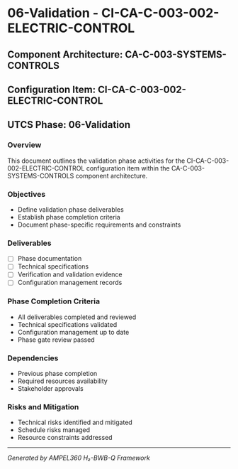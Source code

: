 # 06-Validation - CI-CA-C-003-002-ELECTRIC-CONTROL

## Component Architecture: CA-C-003-SYSTEMS-CONTROLS
## Configuration Item: CI-CA-C-003-002-ELECTRIC-CONTROL
## UTCS Phase: 06-Validation

### Overview
This document outlines the validation phase activities for the CI-CA-C-003-002-ELECTRIC-CONTROL configuration item within the CA-C-003-SYSTEMS-CONTROLS component architecture.

### Objectives
- Define validation phase deliverables
- Establish phase completion criteria
- Document phase-specific requirements and constraints

### Deliverables
- [ ] Phase documentation
- [ ] Technical specifications
- [ ] Verification and validation evidence
- [ ] Configuration management records

### Phase Completion Criteria
- All deliverables completed and reviewed
- Technical specifications validated
- Configuration management up to date
- Phase gate review passed

### Dependencies
- Previous phase completion
- Required resources availability
- Stakeholder approvals

### Risks and Mitigation
- Technical risks identified and mitigated
- Schedule risks managed
- Resource constraints addressed

---
*Generated by AMPEL360 H₂-BWB-Q Framework*
